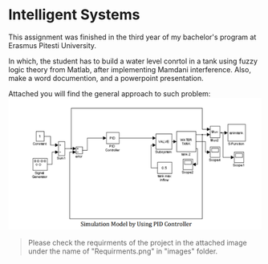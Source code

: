 
# Intelligent Systems

This assignment was finished in the third year of my bachelor's program at Erasmus Pitesti University.

In which, the student has to build a water level conrtol in a tank using fuzzy logic theory from Matlab, after implementing Mamdani interference. Also, make a word documention, and a powerpoint presentation.

Attached you will find the general approach to such problem:
![simulation Model.png](images/SimulationModel.png)

> Please check the requirments of the project in the attached image under the name of "Requirments.png" in "images" folder.